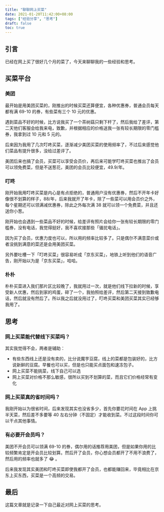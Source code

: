 ```yaml
---
title: "聊聊网上买菜"
date: 2021-01-20T11:42:00+08:00
tags: ["经验分享", "思考"] 
draft: false
toc: true
---
```


## 引言

已经在网上买了很好几个月的菜了，今天来聊聊我的一些经验和思考。

## 买菜平台

### 美团

最开始是用美团买菜的，刚推出的时候买菜还算便宜，各种优惠券，普通会员每天都有满 69-10 的券，有些菜有三个 10 元的优惠。

<!--more-->

遇到菜品不好的时候，比方说我买了一个茶树菇只剩下杆了，然后我给了差评，第二天他们客服会给我来电，致歉，并根据相应的价格送我一张有较长期限的零门槛券，我拿到过 10 元和 5 元的。

后来因为我用了几次叮咚买菜，逐渐减少美团买菜的使用频率了，不过后来感觉他们菜品有提升很多，没给过差评了。

美团后来也搞了会员，买菜可以享受会员价，再后来可能学叮咚买菜也推出了会员可以领免费菜，但是不送葱花，美团的会员比较便宜，49.9/年。

### 叮咚

刚开始我用叮咚买菜是内心是有点拒绝的，普通用户没有优惠券，然后不开年卡好像很不划算的样子，88/年，后来我就开了年卡，除了一些菜可以用会员价之外，每个星期还可以领满减优惠券，除此之外每次满 38 就可以领一个免费菜，并且还送你小葱。

刚开始也会遇到一些菜品不好的时候，给差评有照片会给你一张有较长期限的零门槛券，没有电话，我觉得挺好，我不喜欢接那些「骚扰电话」。

因为买了会员，优惠力度也可以，所以用的频率比较多了。只是偶尔不满意菜价或者没挑到满意的菜还是会用美团买菜。

另外要吐槽一下「叮咚买菜」很容易听成「京东买菜」，地铁上听到他们的语音广告，刚开始以为是「京东买菜」，哈哈。

### 朴朴

朴朴买菜进入我们那片区比较晚了，我就用过一次，就是他们线下拉新的时候，享受新人优惠，然后到家的鸡蛋，碎了一个，我拍照给差评，然后第二天接到致歉电话，然后就没有然后了。所以我之后就没用过了，叮咚买菜和美团买菜其实已经够我用了。

## 思考

### 网上买菜能代替线下买菜吗？

其实我觉得不会，两者是辅助：

- 有些东西线上还是没有卖的，比分说魔芋豆腐，线上的菜都是包装好的，比方说新鲜的豆腐。早餐也可以买，但是也只能买点面包和速冻包子。
- 网上买菜不能挑菜，线下自己可以选
- 网上买菜对价格不那么敏感，很所以买到不划算的菜，而且它们价格经常有变化

### 网上买菜真的省时间吗？

我刚开始以为很省时间，后来发现其实也没省多少，首先你要花时间在 App 上挑半天菜，然后差不多要等 40 左右分钟（不固定）才能收到菜。不过这段时间你可以干点其他事情。

### 有必要开会员吗？

美团不开会员可以领满 69-10 的券，偶尔用的话推荐用美团，但是如果你用的比较频繁肯定是开会员比较划算。然后开了会员，你心想会员都开了不用不浪费了，然后用的频率也就多了 😂 。

后来我发现其实美团和叮咚买菜即使我都开了会员，也都能赚回来，毕竟相比在京东上买东西，买菜是一个高频的交易。

## 最后

这篇文章就是记录一下自己最近对网上买菜的思考。
